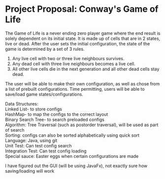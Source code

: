 # Project Proposal: Conway's Game of Life

The Game of Life is a never ending zero player game where the end result is solely dependent on its initial state.
It is made up of cells that are in 2 states, live or dead. After the user sets the initial configuration, the state of the game is determined by a set of 3 rules.
1. Any live cell with two or three live neighbours survives.
2. Any dead cell with three live neighbours becomes a live cell.
3. All other live cells die in the next generation and all other dead cells stay dead.

The user will be able to make their own configuration, as well as chose from a list of prebuilt configurations.
Time permitting, users will be able to save/load game states/configurations.

Data Structures:  
    Linked List- to store configs  
    HashMap- to map the configs to the correct layout  
    Binary Search Tree- to search preloaded configs  
Algorithm: Tree Traversal (such as postorder traversal), will be used as part of search  
Sorting: configs can also be sorted alphabetically using quick sort  
Language: Java, using git  
Unit Test: Can test config search  
Integration Test: Can test config loading  
Special sauce: Easter eggs when certain configurations are made  

I have figured out the GUI (will be using JavaFx), not exactly sure how saving/loading will work